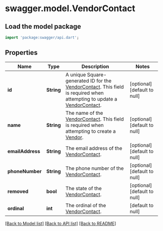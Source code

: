 # swagger.model.VendorContact

## Load the model package
```dart
import 'package:swagger/api.dart';
```

## Properties
Name | Type | Description | Notes
------------ | ------------- | ------------- | -------------
**id** | **String** | A unique Square-generated ID for the [VendorContact](https://developer.squareup.com/reference/square_2023-12-13/objects/VendorContact). This field is required when attempting to update a [VendorContact](https://developer.squareup.com/reference/square_2023-12-13/objects/VendorContact). | [optional] [default to null]
**name** | **String** | The name of the [VendorContact](https://developer.squareup.com/reference/square_2023-12-13/objects/VendorContact). This field is required when attempting to create a [Vendor](https://developer.squareup.com/reference/square_2023-12-13/objects/Vendor). | [optional] [default to null]
**emailAddress** | **String** | The email address of the [VendorContact](https://developer.squareup.com/reference/square_2023-12-13/objects/VendorContact). | [optional] [default to null]
**phoneNumber** | **String** | The phone number of the [VendorContact](https://developer.squareup.com/reference/square_2023-12-13/objects/VendorContact). | [optional] [default to null]
**removed** | **bool** | The state of the [VendorContact](https://developer.squareup.com/reference/square_2023-12-13/objects/VendorContact). | [optional] [default to null]
**ordinal** | **int** | The ordinal of the [VendorContact](https://developer.squareup.com/reference/square_2023-12-13/objects/VendorContact). | [default to null]

[[Back to Model list]](../README.md#documentation-for-models) [[Back to API list]](../README.md#documentation-for-api-endpoints) [[Back to README]](../README.md)

